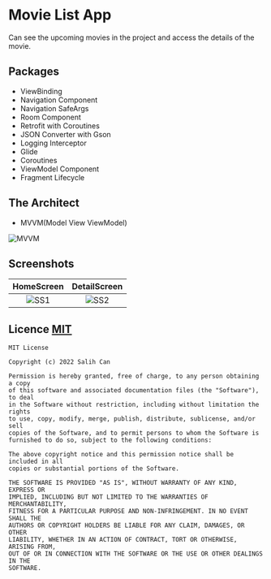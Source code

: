 
# Movie List App

Can see the upcoming movies in the project and access the details of the movie.

## Packages

- ViewBinding
- Navigation Component
- Navigation SafeArgs
- Room Component
- Retrofit with Coroutines
- JSON Converter with Gson
- Logging Interceptor
- Glide
- Coroutines
- ViewModel Component
- Fragment Lifecycle

## The Architect

- MVVM(Model View ViewModel)


![MVVM](https://koenig-media.raywenderlich.com/uploads/2018/04/MVVM_Diagram-480x197.png)
## Screenshots

HomeScreen             |  DetailScreen
:-------------------------:|:-------------------------:
![SS1](https://i.ibb.co/vVpWRvf/home.png) | ![SS2](https://i.ibb.co/6vHR8jz/detail.png)


## Licence [MIT](https://choosealicense.com/licenses/mit/)

```
MIT License

Copyright (c) 2022 Salih Can

Permission is hereby granted, free of charge, to any person obtaining a copy
of this software and associated documentation files (the "Software"), to deal
in the Software without restriction, including without limitation the rights
to use, copy, modify, merge, publish, distribute, sublicense, and/or sell
copies of the Software, and to permit persons to whom the Software is
furnished to do so, subject to the following conditions:

The above copyright notice and this permission notice shall be included in all
copies or substantial portions of the Software.

THE SOFTWARE IS PROVIDED "AS IS", WITHOUT WARRANTY OF ANY KIND, EXPRESS OR
IMPLIED, INCLUDING BUT NOT LIMITED TO THE WARRANTIES OF MERCHANTABILITY,
FITNESS FOR A PARTICULAR PURPOSE AND NON-INFRINGEMENT. IN NO EVENT SHALL THE
AUTHORS OR COPYRIGHT HOLDERS BE LIABLE FOR ANY CLAIM, DAMAGES, OR OTHER
LIABILITY, WHETHER IN AN ACTION OF CONTRACT, TORT OR OTHERWISE, ARISING FROM,
OUT OF OR IN CONNECTION WITH THE SOFTWARE OR THE USE OR OTHER DEALINGS IN THE
SOFTWARE.
```
